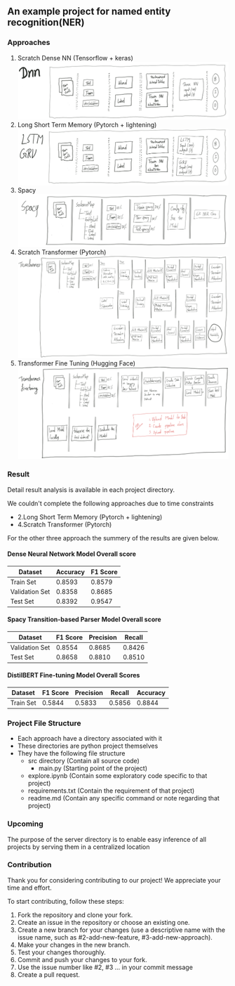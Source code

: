 ## An example project for named entity recognition(NER)

### Approaches
1. Scratch Dense NN (Tensorflow + keras)
![alt text](assets/DNN.png)
2. Long Short Term Memory (Pytorch + lightening)
![alt text](assets/LSTM.png)
3. Spacy
![alt text](assets/SPACY.png)
4. Scratch Transformer (Pytorch)
![alt text](assets/TRANSFORMER.png)
5. Transformer Fine Tuning (Hugging Face)
![alt text](assets/TRANSFINE.png)

### Result
Detail result analysis is available in each project directory.

We couldn't complete the following approaches due to time constraints
  - 2.Long Short Term Memory (Pytorch + lightening)
  - 4.Scratch Transformer (Pytorch)

For the other three approach the summery of the results are given below.

#### Dense Neural Network Model Overall score
| Dataset        | Accuracy | F1 Score |
|----------------|----------|----------|
| Train Set      | 0.8593   | 0.8579   | 
| Validation Set | 0.8358   | 0.8685   | 
| Test Set       | 0.8392   | 0.9547   | 

#### Spacy Transition-based Parser Model Overall score
| Dataset           | F1 Score   | Precision   | Recall     |
|-------------------|------------|-------------|------------|
| Validation Set    | 0.8554     | 0.8685      | 0.8426     |
| Test Set          | 0.8658     | 0.8810      | 0.8510     |

#### DistilBERT Fine-tuning Model Overall Scores
| Dataset   | F1 Score | Precision | Recall | Accuracy |
|-----------|----------|-----------|--------|----------|
| Train Set | 0.5844   | 0.5833    | 0.5856 | 0.8844   |

### Project File Structure

- Each approach have a directory associated with it
- These directories are python project themselves
- They have the following file structure
  - src directory (Contain all source code)
    - main.py (Starting point of the project)
  - explore.ipynb (Contain some exploratory code specific to that project)
  - requirements.txt (Contain the requirement of that project)
  - readme.md (Contain any specific command or note regarding that project)

### Upcoming
The purpose of the server directory is to enable easy inference of all projects by serving them in a centralized location

### Contribution
Thank you for considering contributing to our project! We appreciate your time and effort.

To start contributing, follow these steps:
1. Fork the repository and clone your fork.
2. Create an issue in the repository or choose an existing one.
3. Create a new branch for your changes (use a descriptive name with the issue name, such as #2-add-new-feature, #3-add-new-approach).
4. Make your changes in the new branch.
5. Test your changes thoroughly.
6. Commit and push your changes to your fork.
7. Use the issue number like #2, #3 ... in your commit message
8. Create a pull request.
